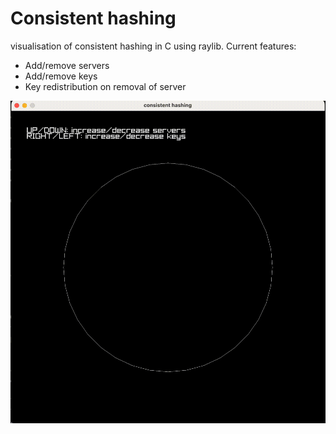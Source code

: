 # Consistent hashing
visualisation of consistent hashing in C using raylib. Current features:
- Add/remove servers
- Add/remove keys
- Key redistribution on removal of server
<p align="center"><img src="https://github.com/martha889/raylib-projects/blob/main/consistent-hashing/demo.gif"/></p>

